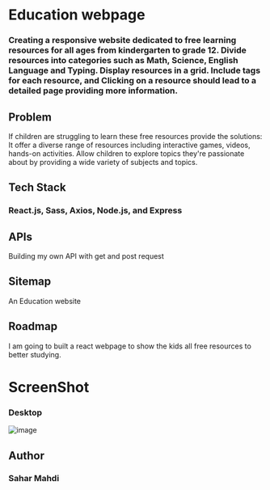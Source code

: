 <h1>Education webpage</h1>

<h3>Creating a responsive website dedicated to free learning resources for all ages from kindergarten to grade 12.
Divide resources into categories such as Math, Science, English Language and Typing. Display resources in a grid. Include tags for each resource, and Clicking on a resource should lead to a detailed page providing more information.</h3>

<h2> Problem </h2>
<p>If children are struggling to learn these free resources provide the solutions:
It offer a diverse range of resources including interactive games, videos, hands-on activities. Allow children to explore topics they're passionate about by providing a wide variety of subjects and topics.</p>

<h2>Tech Stack </h2>

<h3>React.js,
Sass,
Axios,
Node.js, and Express</h3>

<h2>APIs</h2>

<p>Building my own API with get and post request</p>

<h2> Sitemap </h2>
<p>An Education website </p>

<h2>Roadmap</h2>
<p>I am going to built a react webpage to show the kids all free resources to better studying.</p>

<h1>ScreenShot</h1>
<h3>Desktop</h3>

![image](https://github.com/user-attachments/assets/4e2b58cc-797a-4dbd-94e1-60e665845237)

<h2>Author</h2>
<h3>Sahar Mahdi</h3>
